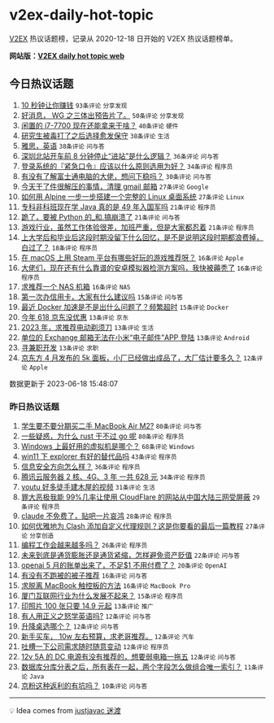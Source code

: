 # v2ex-daily-hot-topic

[V2EX](https://www.v2ex.com/) 热议话题榜，记录从 2020-12-18 日开始的 V2EX 热议话题榜单。

**网站版：[V2EX daily hot topic web](https://boojack.github.io/v2ex-daily-hot-topic-web/)**

## 今日热议话题

<!-- TODAY BEGIN -->

1. [10 秒钟让你赚钱](https://www.v2ex.com/t/949675) `93条评论` `分享发现`
1. [好消息， WG 之三体出预告片了。](https://www.v2ex.com/t/949690) `50条评论` `分享发现`
1. [闲置的 i7-7700 现在还能拿来干啥？](https://www.v2ex.com/t/949665) `40条评论` `硬件`
1. [研究生被毒打了之后选择愈发保守](https://www.v2ex.com/t/949652) `38条评论` `生活`
1. [雅思，英语](https://www.v2ex.com/t/949685) `38条评论` `问与答`
1. [深圳北站开车前 8 分钟停止“进站”是什么逻辑？](https://www.v2ex.com/t/949701) `36条评论` `问与答`
1. [登录系统的『紧急口令』应该以什么原则选用为好？](https://www.v2ex.com/t/949658) `34条评论` `程序员`
1. [有没有了解富士通电脑的大佬，想问下稳吗？](https://www.v2ex.com/t/949648) `30条评论` `问与答`
1. [今天干了件很解压的事情，清理 gmail 邮箱](https://www.v2ex.com/t/949655) `27条评论` `Google`
1. [如何用 Alpine 一步一步搭建一个完整的 Linux 桌面系统](https://www.v2ex.com/t/949683) `27条评论` `Linux`
1. [专科非科班现在学 Java 真的是 49 年入国军吗](https://www.v2ex.com/t/949783) `21条评论` `程序员`
1. [跪了，要被 Python 的_和.搞崩溃了](https://www.v2ex.com/t/949772) `21条评论` `问与答`
1. [游戏行业，虽然工作体验很差，加班严重，但是大家都忍着](https://www.v2ex.com/t/949702) `21条评论` `程序员`
1. [上大学后和毕业后这段时期没留下什么回忆，是不是说明这段时期都浪费掉，白过了？](https://www.v2ex.com/t/949756) `18条评论` `程序员`
1. [在 macOS 上用 Steam 平台有哪些好玩的游戏推荐呀？](https://www.v2ex.com/t/949749) `16条评论` `Apple`
1. [大佬们，现在还有什么靠谱的安卓模拟器检测方案吗，我快被薅秃了](https://www.v2ex.com/t/949746) `16条评论` `程序员`
1. [求推荐一个 NAS 机箱](https://www.v2ex.com/t/949656) `16条评论` `NAS`
1. [第一次办信用卡，大家有什么建议吗](https://www.v2ex.com/t/949739) `15条评论` `问与答`
1. [最近 Docker 加速是不是出什么问题了？频繁超时](https://www.v2ex.com/t/949738) `15条评论` `Docker`
1. [今年 618 京东没优惠](https://www.v2ex.com/t/949758) `13条评论` `京东`
1. [2023 年，求推荐电动剃须刀](https://www.v2ex.com/t/949724) `13条评论` `生活`
1. [单位的 Exchange 邮箱无法在小米“电子邮件”APP 登陆](https://www.v2ex.com/t/949673) `13条评论` `Android`
1. [寻兼职开发](https://www.v2ex.com/t/949670) `13条评论` `求职`
1. [京东方 4 月发布的 5k 面板，小厂已经做出成品了，大厂估计要多久？](https://www.v2ex.com/t/949699) `12条评论` `Apple`

数据更新于 2023-06-18 15:48:07

<!-- TODAY END -->

### 昨日热议话题

<!-- YESTERDAY BEGIN -->

1. [学生要不要分期买二手 MacBook Air M2?](https://www.v2ex.com/t/949510) `80条评论` `问与答`
1. [一些疑惑，为什么 rust 干不过 go 呢](https://www.v2ex.com/t/949560) `80条评论` `程序员`
1. [Windows 上最好用的虚拟机是哪个？](https://www.v2ex.com/t/949474) `68条评论` `Windows`
1. [win11 下 explorer 有好的替代品吗](https://www.v2ex.com/t/949515) `43条评论` `程序员`
1. [信息安全方向怎么样？](https://www.v2ex.com/t/949584) `36条评论` `程序员`
1. [腾讯云服务器 2 核、4G、3 年 一共 628 元](https://www.v2ex.com/t/949540) `34条评论` `程序员`
1. [youtu 好多徒手建木屋的视频](https://www.v2ex.com/t/949541) `31条评论` `生活`
1. [罪大恶极我能 99%几率让使用 CloudFlare 的网站从中国大陆三网受屏蔽](https://www.v2ex.com/t/949599) `29条评论` `程序员`
1. [claude 不免费了，贴吧一片哀鸿](https://www.v2ex.com/t/949535) `28条评论` `程序员`
1. [如何优雅地为 Clash 添加自定义代理规则？这是你要看的最后一篇教程](https://www.v2ex.com/t/949462) `27条评论` `分享创造`
1. [编程工作会越来越多吗？](https://www.v2ex.com/t/949522) `26条评论` `程序员`
1. [未来到底是通货膨胀还是通货紧缩，怎样避免资产贬值](https://www.v2ex.com/t/949580) `22条评论` `问与答`
1. [openai 5 月的账单出来了，不足$1 不用付费了？](https://www.v2ex.com/t/949479) `20条评论` `OpenAI`
1. [有没有不跑被的被子推荐](https://www.v2ex.com/t/949527) `16条评论` `问与答`
1. [求脱离 MacBook 触控板的方法](https://www.v2ex.com/t/949456) `16条评论` `MacBook Pro`
1. [厦门互联网行业为什么发展不起来？](https://www.v2ex.com/t/949553) `15条评论` `程序员`
1. [印照片 100 张只要 14.9 元起](https://www.v2ex.com/t/949591) `13条评论` `推广`
1. [有人用正义之怒学英语吗?](https://www.v2ex.com/t/949545) `12条评论` `问与答`
1. [升降桌选哪个？](https://www.v2ex.com/t/949542) `12条评论` `问与答`
1. [新手买车， 10w 左右预算，求老哥推荐。](https://www.v2ex.com/t/949537) `12条评论` `汽车`
1. [吐槽一下公司需求随时随意变动](https://www.v2ex.com/t/949502) `12条评论` `程序员`
1. [12v 5A 的 DC 电源有没有推荐的，想要弱电箱一拖五](https://www.v2ex.com/t/949466) `12条评论` `问与答`
1. [数据库分库分表之后，所有表在一起，两个字段怎么做组合唯一索引？](https://www.v2ex.com/t/949463) `11条评论` `Java`
1. [京粉这种返利的有坑吗？](https://www.v2ex.com/t/949627) `10条评论` `问与答`

<!-- YESTERDAY END -->

---

💡 Idea comes from [justjavac 迷渡](https://github.com/justjavac/)
